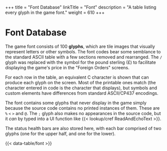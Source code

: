 +++
title = "Font Database"
linkTitle = "Font"
description = "A table listing every glyph in the game font."
weight = 610
+++

# Font Database

The game font consists of 100 **glyphs**, which are tile images that visually represent letters or other symbols. The font codes bear some semblance to the standard ASCII table with a few sections removed and rearranged. The `/` glyph was replaced with the symbol for the pound sterling (&pound;) to facilitate displaying the game's price in the "Foreign Orders" screens.

For each row in the table, an equivalent C character is shown that can produce each glyph on the screen. Most of the printable ones match (the character entered in code is the character that displays), but symbols and custom elements have differences from standard ASCII/CP437 encodings.

The font contains some glyphs that never display in the game simply because the source code contains no printed instances of them. These are `%` `<` `>` and `@`. The `;` glyph also makes no appearances in the source code, but it _can_ by typed into a UI function like {{< lookup/cref ReadAndEchoText >}}.

The status health bars are also stored here, with each bar comprised of two glyphs (one for the upper half, and one for the lower).

{{< data-table/font >}}
